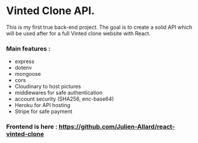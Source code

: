 # Vinted Clone API.

This is my first true back-end project.
The goal is to create a solid API which will be used after for a full Vinted clone website with React.

### Main features :

- express
- dotenv
- mongoose
- cors
- Cloudinary to host pictures
- middlewares for safe authentication
- account security (SHA256, enc-base64)
- Heroku for API hosting
- Stripe for safe payment

### Frontend is here : https://github.com/Julien-Allard/react-vinted-clone
